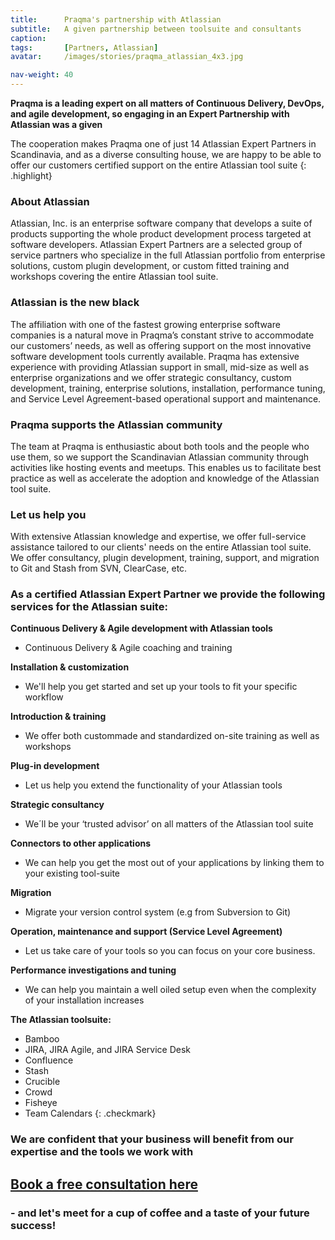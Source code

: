 ```yaml
---
title:      Praqma's partnership with Atlassian
subtitle:   A given partnership between toolsuite and consultants
caption:
tags:       [Partners, Atlassian]
avatar:     /images/stories/praqma_atlassian_4x3.jpg

nav-weight: 40
---
```



__Praqma is a leading expert on all matters of Continuous Delivery, DevOps, and agile development, so engaging in an Expert Partnership with Atlassian was a given__
<!--break-->


The cooperation makes Praqma one of just 14 Atlassian Expert Partners in Scandinavia, and as a diverse consulting house, we are happy to be able to offer our customers certified support on the entire Atlassian tool suite
{: .highlight}




### About Atlassian
Atlassian, Inc. is an enterprise software company that develops a suite of products supporting the whole product development process targeted at software developers. Atlassian Expert Partners are a selected group of service partners who specialize in the full Atlassian portfolio from enterprise solutions, custom plugin development, or custom fitted training and workshops covering the entire Atlassian tool suite.


### Atlassian is the new black
The affiliation with one of the fastest growing enterprise software companies is a natural move in Praqma’s constant strive to accommodate our customers’ needs, as well as offering support on the most innovative software development tools currently available. Praqma has extensive experience with providing Atlassian support in small, mid-size as well as enterprise organizations and we offer strategic consultancy, custom development, training, enterprise solutions, installation, performance tuning, and Service Level Agreement-based operational support and maintenance.

### Praqma supports the Atlassian community
The team at Praqma is enthusiastic about both tools and the people who use them, so we support the Scandinavian Atlassian community through activities like hosting events and meetups. This enables us to facilitate best practice as well as accelerate the adoption and knowledge of the Atlassian tool suite.

### Let us help you
With extensive Atlassian knowledge and expertise, we offer full-service assistance tailored to our clients' needs on the entire Atlassian tool suite. We offer consultancy, plugin development, training, support, and migration to Git and Stash from SVN, ClearCase, etc.

### As a certified Atlassian Expert Partner we provide the following services for the Atlassian suite:



__Continuous Delivery & Agile development with Atlassian tools__

* Continuous Delivery & Agile coaching and training

__Installation & customization__

* We'll help you get started and set up your tools to fit your specific workflow

__Introduction & training__

* We offer both custommade and standardized on-site training as well as workshops

__Plug-in development__

* Let us help you extend the functionality of your Atlassian tools

__Strategic consultancy__

* We´ll be your ‘trusted advisor’ on all matters of the Atlassian tool suite

__Connectors to other applications__

* We can help you get the most out of your applications by linking them to your existing tool-suite

__Migration__

* Migrate your version control system (e.g from Subversion to Git)

__Operation, maintenance and support (Service Level Agreement)__

* Let us take care of your tools so you can focus on your core business.

__Performance investigations and tuning__

* We can help you maintain a well oiled setup even when the complexity of your installation increases

__The Atlassian toolsuite:__

* Bamboo
* JIRA, JIRA Agile, and JIRA Service Desk
* Confluence
* Stash
* Crucible
* Crowd
* Fisheye
* Team Calendars
{: .checkmark}

<!--break-->
<!--break-->


### We are confident that your business will benefit from our expertise and the tools we work with

## [Book a free consultation here](http://www.praqma.com/consultation/)

### - and let's meet for a cup of coffee and a taste of your future success!
